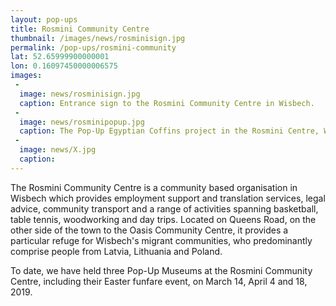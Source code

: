 ```yaml
---
layout: pop-ups
title: Rosmini Community Centre
thumbnail: /images/news/rosminisign.jpg
permalink: /pop-ups/rosmini-community
lat: 52.65999900000001
lon: 0.16097450000006575
images:
 -
  image: news/rosminisign.jpg
  caption: Entrance sign to the Rosmini Community Centre in Wisbech.
 -
  image: news/rosminipopup.jpg
  caption: The Pop-Up Egyptian Coffins project in the Rosmini Centre, Wisbech. 
 -
  image: news/X.jpg
  caption:
---
```


The Rosmini Community Centre is a community based organisation in Wisbech which provides employment support and translation services, legal advice, community transport and a range of activities spanning basketball, table tennis, woodworking and day trips. Located on Queens Road, on the other side of the town to the Oasis Community Centre, it provides a particular refuge for Wisbech's migrant communities, who predominantly comprise people from Latvia, Lithuania and Poland.

To date, we have held three Pop-Up Museums at the Rosmini Community Centre, including their Easter funfare event, on March 14, April 4 and 18, 2019.
